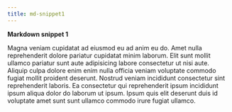 ```yaml
---
title: md-snippet1
---
```

**Markdown snippet 1**

Magna veniam cupidatat ad eiusmod eu ad anim eu do.
Amet nulla reprehenderit dolore pariatur cupidatat
minim laborum. Elit sunt mollit ullamco pariatur sunt
aute adipisicing labore consectetur ut nisi aute.
Aliquip culpa dolore enim enim nulla officia veniam
voluptate commodo fugiat mollit proident deserunt.
Nostrud veniam incididunt consectetur sint reprehenderit
laboris. Ea consectetur qui reprehenderit ipsum incididunt
ipsum aliqua dolor do laborum ut ipsum. Ipsum quis elit
deserunt duis id voluptate amet sunt sunt ullamco commodo
irure fugiat ullamco.
